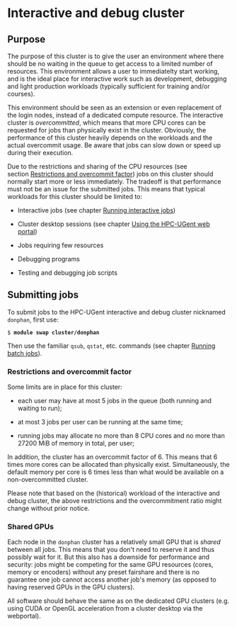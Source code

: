 # Interactive and debug cluster

## Purpose

The purpose of this cluster is to give the user an environment where
there should be no waiting in the queue to get access to a limited
number of resources. This environment allows a user to immediatelty
start working, and is the ideal place for interactive work such as
development, debugging and light production workloads (typically
sufficient for training and/or courses).

This environment should be seen as an extension or even replacement of the login nodes,
instead of a dedicated compute resource. The interactive cluster is
*overcommitted*, which means that more CPU cores can be requested for
jobs than physically exist in the cluster. Obviously, the performance of
this cluster heavily depends on the workloads and the actual overcommit
usage. Be aware that jobs can slow down or speed up during their
execution.

Due to the restrictions and sharing of the CPU resources (see
section [Restrictions and overcommit factor](./#restrictions-and-overcommit-factor)) jobs on this cluster
should normally start more or less immediately. The tradeoff is that
performance must not be an issue for the submitted jobs. This means that
typical workloads for this cluster should be limited to:

-   Interactive jobs (see
    chapter [Running interactive jobs](../running_interactive_jobs/#running-interactive-jobs))

-   Cluster desktop sessions (see
    chapter [Using the HPC-UGent web portal](../web_portal/#using-the-hpc-ugent-web-portal))

-   Jobs requiring few resources

-   Debugging programs

-   Testing and debugging job scripts

## Submitting jobs

To submit jobs to the HPC-UGent interactive and debug cluster nicknamed
`donphan`, first use:

<pre><code>$ <b>module swap cluster/donphan</b>
</code></pre>

Then use the familiar `qsub`, `qstat`, etc. commands (see
chapter [Running batch jobs](../running_batch_jobs/#running-batch-jobs)).

### Restrictions and overcommit factor

Some limits are in place for this cluster:

-   each user may have at most 5 jobs in the queue (both running and
    waiting to run);

-   at most 3 jobs per user can be running at the same time;

-   running jobs may allocate no more than 8 CPU cores and no more than
    27200 MiB of memory in total, per user;

In addition, the cluster has an overcommit factor of 6. This means that
6 times more cores can be allocated than physically exist.
Simultaneously, the default memory per core is 6 times less than what
would be available on a non-overcommitted cluster.

Please note that based on the (historical) workload of the interactive
and debug cluster, the above restrictions and the overcommitment ratio
might change without prior notice.

### Shared GPUs

Each node in the `donphan` cluster has a relatively small GPU that is *shared* between all jobs.
This means that you don't need to reserve it and thus possibly wait for it.
But this also has a downside for performance and security: jobs might be competing for the same GPU resources (cores, memory or encoders) without
any preset fairshare and there is no guarantee one job cannot access another job's memory
(as opposed to having reserved GPUs in the GPU clusters).

All software should behave the same as on the dedicated GPU clusters (e.g. using CUDA or OpenGL acceleration
from a cluster desktop via the webportal).
